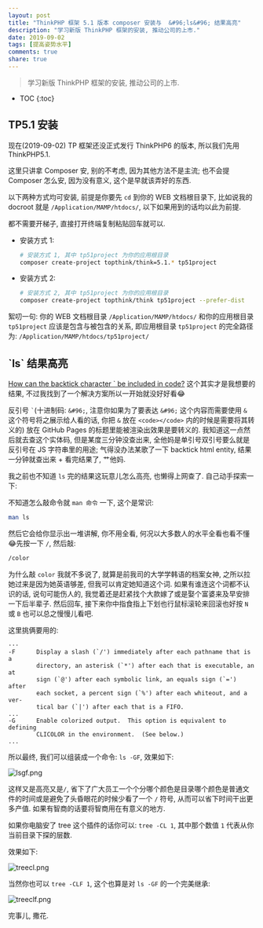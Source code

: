 ```yaml
---
layout: post
title: "ThinkPHP 框架 5.1 版本 composer 安装与  &#96;ls&#96; 结果高亮"
description: "学习新版 ThinkPHP 框架的安装, 推动公司的上市."
date: 2019-09-02
tags: [提高姿势水平]
comments: true
share: true
---
```


> 学习新版 ThinkPHP 框架的安装, 推动公司的上市.

* TOC
{:toc}


## TP5.1 安装 

现在(2019-09-02) TP 框架还没正式发行 ThinkPHP6 的版本, 所以我们先用 ThinkPHP5.1.

这里只讲拿 Composer 安, 别的不考虑, 因为其他方法不是主流; 也不会提 Composer 怎么安, 因为没有意义, 这个是早就该弄好的东西.

以下两种方式均可安装, 前提是你要先 `cd` 到你的 WEB 文档根目录下, 比如说我的 docroot 就是 `/Application/MAMP/htdocs/`, 以下如果用到的话均以此为前提.

都不需要开梯子, 直接打开终端复制粘贴回车就可以.

* 安装方式 1:

   ```bash
   # 安装方式 1, 其中 tp51project 为你的应用根目录
   composer create-project topthink/think=5.1.* tp51project
   ```


* 安装方式 2:

   ```bash
   # 安装方式 2, 其中 tp51project 为你的应用根目录
   composer create-project topthink/think tp51project --prefer-dist
   ```

絮叨一句: 你的 WEB 文档根目录 `/Application/MAMP/htdocs/` 和你的应用根目录 `tp51project` 应该是包含与被包含的关系, 即应用根目录 `tp51project` 的完全路径为: `/Application/MAMP/htdocs/tp51project/`


## &#96;ls&#96; 结果高亮

[How can the backtick character ` be included in code?](https://meta.stackexchange.com/questions/55437/how-can-the-backtick-character-be-included-in-code) 这个其实才是我想要的结果, 不过我找到了一个解决方案所以一开始就没好好看😂

反引号 <code>&#96;</code>(十进制码: <code>&amp;#96;</code>, 注意你如果为了要表达 <code>&amp;#96;</code> 这个内容而需要使用 <code>&amp;</code> 这个符号将之展示给人看的话, 你把 <code>&amp;</code> 放在 `<code></code>` 内的时候是需要将其转义的) 放在 GitHub Pages 的标题里能被渲染出效果是要转义的. 我知道这一点然后就去查这个实体码, 但是某度三分钟没查出来, 全他妈是单引号双引号要么就是反引号在 JS 字符串里的用途; 气得没办法某歌了一下 backtick html entity, 结果一分钟就查出来 + 看完结果了, 艹他妈.

我之前也不知道 `ls` 完的结果这玩意儿怎么高亮, 也懒得上网查了. 自己动手探索一下:

不知道怎么敲命令就 `man 命令` 一下, 这个是常识:

```bash
man ls
```

然后它会给你显示出一堆讲解, 你不用全看, 何况以大多数人的水平全看也看不懂😂先按一下 `/`, 然后敲:

```bash
/color
```

为什么敲 `color` 我就不多说了, 就算是前我司的大学学韩语的档案女神, 之所以拉她过来是因为她英语够差, 但我可以肯定她知道这个词. 如果有谁连这个词都不认识的话, 说句可能伤人的, 我觉着还是赶紧找个大款嫁了或是娶个富婆来及早安排一下后半辈子. 然后回车, 接下来你中指食指上下划也行鼠标滚轮来回滚也好按 `N` 或 `B` 也可以总之慢慢儿看吧.

这里挑俩要用的:

```
···
-F      Display a slash (`/') immediately after each pathname that is a
        directory, an asterisk (`*') after each that is executable, an at
        sign (`@') after each symbolic link, an equals sign (`=') after
        each socket, a percent sign (`%') after each whiteout, and a ver-
        tical bar (`|') after each that is a FIFO.
...
-G      Enable colorized output.  This option is equivalent to defining
        CLICOLOR in the environment.  (See below.)
...
```

所以最终, 我们可以组装成一个命令: `ls -GF`, 效果如下:

![lsgf.png](https://i.loli.net/2019/09/02/fJ6joILRGSWAD2M.png)

这样又是高亮又是`/`, 省下了广大员工一个个分哪个颜色是目录哪个颜色是普通文件的时间或是避免了头昏眼花的时候少看了一个 `/` 符号, 从而可以省下时间干出更多产值. 如果有智商的话要将智商用在有意义的地方.

如果你电脑安了 tree 这个插件的话你可以: `tree -CL 1`, 其中那个数值 `1` 代表从你当前目录下探的层数.

效果如下:

![treecl.png](https://i.loli.net/2019/09/02/DSn3x9tAjo6mTlU.png)

当然你也可以 `tree -CLF 1`, 这个也算是对 `ls -GF` 的一个完美继承:

![treeclf.png](https://i.loli.net/2019/09/02/k9UOLY7yIMP4oex.png)

完事儿, 撒花.









